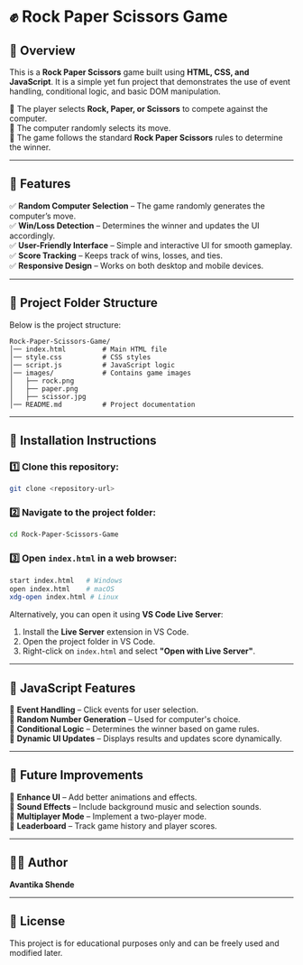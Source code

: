 # ✊ Rock Paper Scissors Game  

## 📝 Overview  
This is a **Rock Paper Scissors** game built using **HTML, CSS, and JavaScript**. It is a simple yet fun project that demonstrates the use of event handling, conditional logic, and basic DOM manipulation.  

🔹 The player selects **Rock, Paper, or Scissors** to compete against the computer.  
🔹 The computer randomly selects its move.  
🔹 The game follows the standard **Rock Paper Scissors** rules to determine the winner.  

---

## 🎯 Features  
✅ **Random Computer Selection** – The game randomly generates the computer’s move.  
✅ **Win/Loss Detection** – Determines the winner and updates the UI accordingly.  
✅ **User-Friendly Interface** – Simple and interactive UI for smooth gameplay.  
✅ **Score Tracking** – Keeps track of wins, losses, and ties.  
✅ **Responsive Design** – Works on both desktop and mobile devices.  

---

## 📂 Project Folder Structure  
Below is the project structure:  

```
Rock-Paper-Scissors-Game/
│── index.html         # Main HTML file
│── style.css          # CSS styles
│── script.js          # JavaScript logic
│── images/            # Contains game images
│   ├── rock.png
│   ├── paper.png
│   ├── scissor.jpg
│── README.md          # Project documentation
```

---

## 🚀 Installation Instructions  

### 1️⃣ Clone this repository:  
```sh
git clone <repository-url>
```  

### 2️⃣ Navigate to the project folder:  
```sh
cd Rock-Paper-Scissors-Game
```

### 3️⃣ Open `index.html` in a web browser:  
```sh
start index.html   # Windows
open index.html    # macOS
xdg-open index.html # Linux
```

Alternatively, you can open it using **VS Code Live Server**:  
1. Install the **Live Server** extension in VS Code.  
2. Open the project folder in VS Code.  
3. Right-click on `index.html` and select **"Open with Live Server"**.  

---

## 🎨 JavaScript Features  
🔹 **Event Handling** – Click events for user selection.  
🔹 **Random Number Generation** – Used for computer's choice.  
🔹 **Conditional Logic** – Determines the winner based on game rules.  
🔹 **Dynamic UI Updates** – Displays results and updates score dynamically.  

---

## 🔮 Future Improvements  
🚀 **Enhance UI** – Add better animations and effects.  
🚀 **Sound Effects** – Include background music and selection sounds.  
🚀 **Multiplayer Mode** – Implement a two-player mode.  
🚀 **Leaderboard** – Track game history and player scores.  

---

## 👩‍💻 Author  
**Avantika Shende**  

---

## 📜 License  
This project is for educational purposes only and can be freely used and modified later.  
